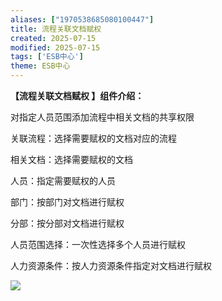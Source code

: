 ```yaml
---
aliases: ["1970538685080100447"]
title: 流程关联文档赋权
created: 2025-07-15
modified: 2025-07-15
tags: ['ESB中心']
theme: ESB中心
---
```


**【流程关联文档赋权 】组件介绍：**

对指定人员范围添加流程中相关文档的共享权限

关联流程：选择需要赋权的文档对应的流程

相关文档：选择需要赋权的文档

人员：指定需要赋权的人员

部门：按部门对文档进行赋权

分部：按分部对文档进行赋权

人员范围选择：一次性选择多个人员进行赋权

人力资源条件：按人力资源条件指定对文档进行赋权

![](310203e330426337c97c6566710048ab.jpg)